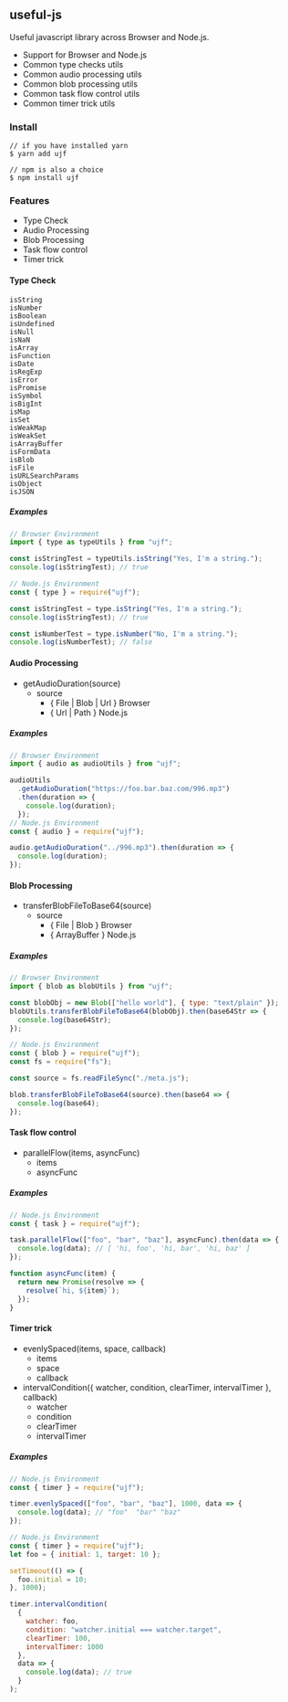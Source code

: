 ## useful-js

Useful javascript library across Browser and Node.js.

- Support for Browser and Node.js
- Common type checks utils
- Common audio processing utils
- Common blob processing utils
- Common task flow control utils
- Common timer trick utils

### Install

```
// if you have installed yarn
$ yarn add ujf

// npm is also a choice
$ npm install ujf
```

### Features

- Type Check
- Audio Processing
- Blob Processing
- Task flow control
- Timer trick

#### Type Check

```
isString
isNumber
isBoolean
isUndefined
isNull
isNaN
isArray
isFunction
isDate
isRegExp
isError
isPromise
isSymbol
isBigInt
isMap
isSet
isWeakMap
isWeakSet
isArrayBuffer
isFormData
isBlob
isFile
isURLSearchParams
isObject
isJSON
```

##### Examples

```js
// Browser Environment
import { type as typeUtils } from "ujf";

const isStringTest = typeUtils.isString("Yes, I'm a string.");
console.log(isStringTest); // true

// Node.js Environment
const { type } = require("ujf");

const isStringTest = type.isString("Yes, I'm a string.");
console.log(isStringTest); // true

const isNumberTest = type.isNumber("No, I'm a string.");
console.log(isNumberTest); // false
```

#### Audio Processing

- getAudioDuration(source)
  - source
    - { File | Blob | Url } Browser
    - { Url | Path } Node.js

##### Examples

```js
// Browser Environment
import { audio as audioUtils } from "ujf";

audioUtils
  .getAudioDuration("https://foo.bar.baz.com/996.mp3")
  .then(duration => {
    console.log(duration);
  });
// Node.js Environment
const { audio } = require("ujf");

audio.getAudioDuration("../996.mp3").then(duration => {
  console.log(duration);
});
```

#### Blob Processing

- transferBlobFileToBase64(source)
  - source
    - { File | Blob } Browser
    - { ArrayBuffer } Node.js

##### Examples

```js
// Browser Environment
import { blob as blobUtils } from "ujf";

const blobObj = new Blob(["hello world"], { type: "text/plain" });
blobUtils.transferBlobFileToBase64(blobObj).then(base64Str => {
  console.log(base64Str);
});

// Node.js Environment
const { blob } = require("ujf");
const fs = require("fs");

const source = fs.readFileSync("./meta.js");

blob.transferBlobFileToBase64(source).then(base64 => {
  console.log(base64);
});
```

#### Task flow control

- parallelFlow(items, asyncFunc)
  - items
  - asyncFunc

##### Examples

```js
// Node.js Environment
const { task } = require("ujf");

task.parallelFlow(["foo", "bar", "baz"], asyncFunc).then(data => {
  console.log(data); // [ 'hi, foo', 'hi, bar', 'hi, baz' ]
});

function asyncFunc(item) {
  return new Promise(resolve => {
    resolve(`hi, ${item}`);
  });
}
```

#### Timer trick

- evenlySpaced(items, space, callback)
  - items
  - space
  - callback
- intervalCondition({ watcher, condition, clearTimer, intervalTimer }, callback)
  - watcher
  - condition
  - clearTimer
  - intervalTimer

##### Examples

```js
// Node.js Environment
const { timer } = require("ujf");

timer.evenlySpaced(["foo", "bar", "baz"], 1000, data => {
  console.log(data); // "foo"  "bar" "baz"
});
```

```js
// Node.js Environment
const { timer } = require("ujf");
let foo = { initial: 1, target: 10 };

setTimeout(() => {
  foo.initial = 10;
}, 1000);

timer.intervalCondition(
  {
    watcher: foo,
    condition: "watcher.initial === watcher.target",
    clearTimer: 100,
    intervalTimer: 1000
  },
  data => {
    console.log(data); // true
  }
);
```
